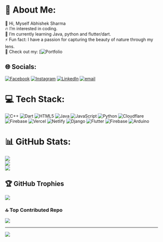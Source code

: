 # 💫 About Me:
👋 Hi, Myself Abhishek Sharma<br>🔥 I’m interested in coding.<br>🌱 I’m currently learning Java, python and flutter/dart.<br>⚡ Fun fact: I have a passion for capturing the beauty of nature through my lens.<br>👀 Check out my: [![Portfolio]((https://www.abhishek-sharma.com.np/))


## 🌐 Socials:
[![Facebook](https://img.shields.io/badge/Facebook-%231877F2.svg?logo=Facebook&logoColor=white)](https://facebook.com/Sharmaabhi024) [![Instagram](https://img.shields.io/badge/Instagram-%23E4405F.svg?logo=Instagram&logoColor=white)](https://instagram.com/btw.its_abhishek) [![LinkedIn](https://img.shields.io/badge/LinkedIn-%230077B5.svg?logo=linkedin&logoColor=white)](https://linkedin.com/in/abhishek-sharma0) [![email](https://img.shields.io/badge/Email-D14836?logo=gmail&logoColor=white)](mailto:sharmaabhi10101010@gmail.com) 

# 💻 Tech Stack:
![C++](https://img.shields.io/badge/c++-%2300599C.svg?style=for-the-badge&logo=c%2B%2B&logoColor=white) ![Dart](https://img.shields.io/badge/dart-%230175C2.svg?style=for-the-badge&logo=dart&logoColor=white) ![HTML5](https://img.shields.io/badge/html5-%23E34F26.svg?style=for-the-badge&logo=html5&logoColor=white) ![Java](https://img.shields.io/badge/java-%23ED8B00.svg?style=for-the-badge&logo=openjdk&logoColor=white) ![JavaScript](https://img.shields.io/badge/javascript-%23323330.svg?style=for-the-badge&logo=javascript&logoColor=%23F7DF1E) ![Python](https://img.shields.io/badge/python-3670A0?style=for-the-badge&logo=python&logoColor=ffdd54) ![Cloudflare](https://img.shields.io/badge/Cloudflare-F38020?style=for-the-badge&logo=Cloudflare&logoColor=white) ![Firebase](https://img.shields.io/badge/firebase-%23039BE5.svg?style=for-the-badge&logo=firebase) ![Vercel](https://img.shields.io/badge/vercel-%23000000.svg?style=for-the-badge&logo=vercel&logoColor=white) ![Netlify](https://img.shields.io/badge/netlify-%23000000.svg?style=for-the-badge&logo=netlify&logoColor=#00C7B7) ![Django](https://img.shields.io/badge/django-%23092E20.svg?style=for-the-badge&logo=django&logoColor=white) ![Flutter](https://img.shields.io/badge/Flutter-%2302569B.svg?style=for-the-badge&logo=Flutter&logoColor=white) ![Firebase](https://img.shields.io/badge/firebase-a08021?style=for-the-badge&logo=firebase&logoColor=ffcd34) ![Arduino](https://img.shields.io/badge/-Arduino-00979D?style=for-the-badge&logo=Arduino&logoColor=white)
# 📊 GitHub Stats:
![](https://github-readme-stats.vercel.app/api?username=4bhisheksharma&theme=dark&hide_border=false&include_all_commits=true&count_private=true)<br/>
![](https://github-readme-streak-stats.herokuapp.com/?user=4bhisheksharma&theme=dark&hide_border=false)<br/>
![](https://github-readme-stats.vercel.app/api/top-langs/?username=4bhisheksharma&theme=dark&hide_border=false&include_all_commits=true&count_private=true&layout=compact)

## 🏆 GitHub Trophies
![](https://github-profile-trophy.vercel.app/?username=4bhisheksharma&theme=radical&no-frame=false&no-bg=true&margin-w=4)

### 🔝 Top Contributed Repo
![](https://github-contributor-stats.vercel.app/api?username=4bhisheksharma&limit=5&theme=dark&combine_all_yearly_contributions=true)

---
[![](https://visitcount.itsvg.in/api?id=4bhisheksharma&icon=0&color=0)](https://visitcount.itsvg.in)

<!-- Proudly created with GPRM ( https://gprm.itsvg.in ) -->
